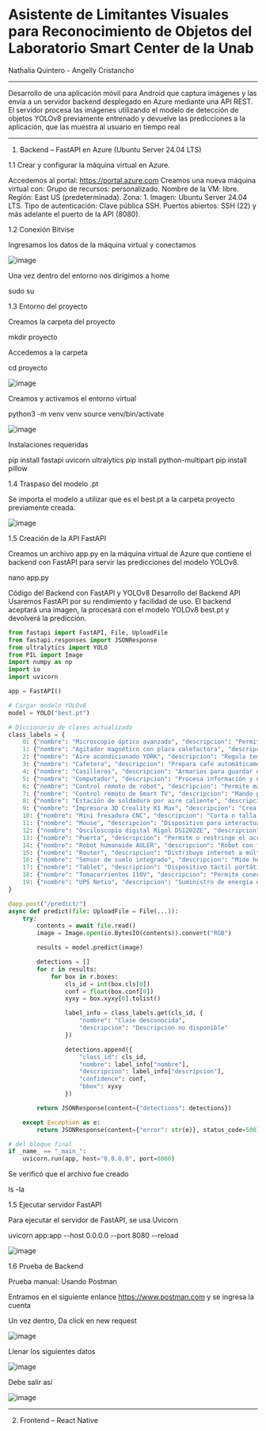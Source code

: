 # Asistente de Limitantes Visuales para Reconocimiento de Objetos del Laboratorio Smart Center de la Unab
Nathalia Quintero - Angelly Cristancho

------------------------------------------------
Desarrollo de una aplicación móvil para Android que captura imágenes y las envía a un servidor backend desplegado en Azure mediante una API REST. El servidor procesa las imágenes utilizando el modelo de detección de objetos YOLOv8 previamente entrenado y devuelve las predicciones a la aplicación, que las muestra al usuario en tiempo real

-------------------------------------------------
1. Backend – FastAPI en Azure (Ubuntu Server 24.04 LTS)
  
1.1 Crear y configurar la máquina virtual en Azure.
   
   Accedemos al portal: https://portal.azure.com
   Creamos una nueva máquina virtual con:
   Grupo de recursos: personalizado.
   Nombre de la VM: libre. Región: East US (predeterminada).
   Zona: 1. Imagen: Ubuntu Server 24.04 LTS.
   Tipo de autenticación: Clave pública SSH.
   Puertos abiertos: SSH (22) y más adelante el puerto de la API (8080).
   
1.2 Conexión Bitvise

Ingresamos los datos de la máquina virtual y conectamos

![image](https://github.com/user-attachments/assets/1fb2fe76-25fb-456f-bce4-fde7ae6dbf69)


Una vez dentro del entorno nos dirigimos a home

sudo su

1.3 Entorno del proyecto

Creamos la carpeta del proyecto

mkdir proyecto

Accedemos a la carpeta

cd proyecto

![image](https://github.com/user-attachments/assets/d025efe1-87d2-4a7a-97ff-bc57641ee469)


Creamos y activamos el entorno virtual

python3 -m venv venv
source venv/bin/activate

![image](https://github.com/user-attachments/assets/9168ac05-ce40-43aa-bb9d-5da500717c30)


Instalaciones requeridas

pip install fastapi uvicorn ultralytics 
pip install python-multipart
pip install pillow
   
1.4 Traspaso del modelo .pt

Se importa el modelo a utilizar que es el best.pt a la carpeta proyecto previamente creada.


![image](https://github.com/user-attachments/assets/5bb68a68-1c6e-4d82-b824-f7ec22829569)


1.5 Creación de la API FastAPI

Creamos un archivo app.py en la máquina virtual de Azure que contiene el backend con FastAPI para servir las predicciones del modelo YOLOv8.

nano app.py

Código del Backend con FastAPI y YOLOv8
Desarrollo del Backend API Usaremos FastAPI por su rendimiento y facilidad de uso. El backend aceptará una imagen, la procesará con el modelo YOLOv8 best.pt y devolverá la predicción.

```python
from fastapi import FastAPI, File, UploadFile
from fastapi.responses import JSONResponse
from ultralytics import YOLO
from PIL import Image
import numpy as np
import io
import uvicorn

app = FastAPI()

# Cargar modelo YOLOv8
model = YOLO("best.pt")

# Diccionario de clases actualizado
class_labels = {
    0: {"nombre": "Microscopio óptico avanzado", "descripcion": "Permite observar muestras pequeñas con luz y lentes."},
    1: {"nombre": "Agitador magnético con placa calefactora", "descripcion": "Mezcla y calienta líquidos en laboratorios."},
    2: {"nombre": "Aire acondicionado YORK", "descripcion": "Regula temperatura y aire en espacios cerrados."},
    3: {"nombre": "Cafetera", "descripcion": "Prepara café automáticamente con agua caliente."},
    4: {"nombre": "Casilleros", "descripcion": "Armarios para guardar objetos personales."},
    5: {"nombre": "Computador", "descripcion": "Procesa información y ejecuta programas."},
    6: {"nombre": "Control remoto de robot", "descripcion": "Permite manejar un robot a distancia."},
    7: {"nombre": "Control remoto de Smart TV", "descripcion": "Mando para controlar funciones del televisor."},
    8: {"nombre": "Estación de soldadura por aire caliente", "descripcion": "Para soldar componentes con aire caliente."},
    9: {"nombre": "Impresora 3D Creality K1 Max", "descripcion": "Crea objetos 3D a partir de diseños digitales."},
    10: {"nombre": "Mini fresadora CNC", "descripcion": "Corta o talla materiales controlada por computadora."},
    11: {"nombre": "Mouse", "descripcion": "Dispositivo para interactuar con la computadora."},
    12: {"nombre": "Osciloscopio digital Rigol DS1202ZE", "descripcion": "Visualiza señales eléctricas como ondas."},
    13: {"nombre": "Puerta", "descripcion": "Permite o restringe el acceso a espacios."},
    14: {"nombre": "Robot humanoide AULER", "descripcion": "Robot con forma y movimientos similares a un humano."},
    15: {"nombre": "Router", "descripcion": "Distribuye internet a múltiples dispositivos."},
    16: {"nombre": "Sensor de suelo integrado", "descripcion": "Mide humedad y temperatura del suelo."},
    17: {"nombre": "Tablet", "descripcion": "Dispositivo táctil portátil con múltiples funciones."},
    18: {"nombre": "Tomacorrientes 110V", "descripcion": "Permite conectar aparatos a la red eléctrica."},
    19: {"nombre": "UPS Netio", "descripcion": "Suministro de energía en caso de cortes eléctricos."}
}

@app.post("/predict/")
async def predict(file: UploadFile = File(...)):
    try:
        contents = await file.read()
        image = Image.open(io.BytesIO(contents)).convert("RGB")

        results = model.predict(image)

        detections = []
        for r in results:
            for box in r.boxes:
                cls_id = int(box.cls[0])
                conf = float(box.conf[0])
                xyxy = box.xyxy[0].tolist()

                label_info = class_labels.get(cls_id, {
                    "nombre": "Clase desconocida",
                    "descripcion": "Descripción no disponible"
                })

                detections.append({
                    "class_id": cls_id,
                    "nombre": label_info["nombre"],
                    "descripcion": label_info["descripcion"],
                    "confidence": conf,
                    "bbox": xyxy
                })

        return JSONResponse(content={"detections": detections})

    except Exception as e:
        return JSONResponse(content={"error": str(e)}, status_code=500)

# del bloque final 
if _name_ == "_main_":
    uvicorn.run(app, host="0.0.0.0", port=8080)
```

Se verificó que el archivo fue creado

ls -la

1.5 Ejecutar servidor FastAPI

Para ejecutar el servidor de FastAPI, se usa Uvicorn

uvicorn app:app --host 0.0.0.0 --port 8080 --reload

![image](https://github.com/user-attachments/assets/2a8986a3-c992-4e16-b1da-771588530248)


1.6 Prueba de Backend

Prueba manual: Usando Postman

Entramos en el siguiente enlance https://www.postman.com y se ingresa la cuenta

Un vez dentro, Da click en new request

![image](https://github.com/user-attachments/assets/6736a48a-f0ab-401a-bfdd-db1d0ea2206d)

Llenar los siguientes datos

![image](https://github.com/user-attachments/assets/3fc009d4-5e17-48a2-8a82-8e29300a8343)


Debe salir así

![image](https://github.com/user-attachments/assets/a9f230d2-f853-4e8d-9e2b-a7afa8f53136)



------------------------------------------------------

2. Frontend – React Native


